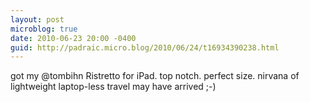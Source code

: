 ```yaml
---
layout: post
microblog: true
date: 2010-06-23 20:00 -0400
guid: http://padraic.micro.blog/2010/06/24/t16934390238.html
---
```

got my  @tombihn Ristretto for iPad. top notch. perfect size. nirvana of lightweight laptop-less travel may have arrived ;-)
